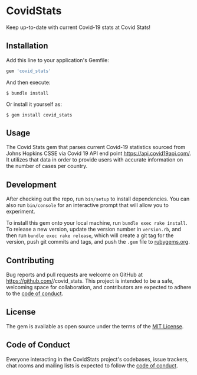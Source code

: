 # CovidStats

Keep up-to-date with current Covid-19 stats at Covid Stats! 

## Installation

Add this line to your application's Gemfile:

```ruby
gem 'covid_stats'
```

And then execute:

    $ bundle install

Or install it yourself as:

    $ gem install covid_stats

## Usage

The Covid Stats gem that parses current Covid-19 statistics sourced from Johns Hopkins CSSE via Covid 19 API end point https://api.covid19api.com/. It utilizes that data in order to provide users with accurate information on the number of cases per country. 

## Development

After checking out the repo, run `bin/setup` to install dependencies. You can also run `bin/console` for an interactive prompt that will allow you to experiment.

To install this gem onto your local machine, run `bundle exec rake install`. To release a new version, update the version number in `version.rb`, and then run `bundle exec rake release`, which will create a git tag for the version, push git commits and tags, and push the `.gem` file to [rubygems.org](https://rubygems.org).

## Contributing

Bug reports and pull requests are welcome on GitHub at https://github.com/<yani82>/covid_stats. This project is intended to be a safe, welcoming space for collaboration, and contributors are expected to adhere to the [code of conduct](https://github.com/<yani82>/covid_stats/blob/master/CODE_OF_CONDUCT.md).


## License

The gem is available as open source under the terms of the [MIT License](https://opensource.org/licenses/MIT).

## Code of Conduct

Everyone interacting in the CovidStats project's codebases, issue trackers, chat rooms and mailing lists is expected to follow the [code of conduct](https://github.com/<yani82>/covid_stats/blob/master/CODE_OF_CONDUCT.md).
